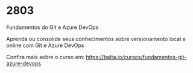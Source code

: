 # 2803
Fundamentos do Git e Azure DevOps

Aprenda ou consolide seus conhecimentos sobre versionamento local e online com Git e Azure DevOps

Confira mais sobre o curso em:
https://balta.io/cursos/fundamentos-git-azure-devops
